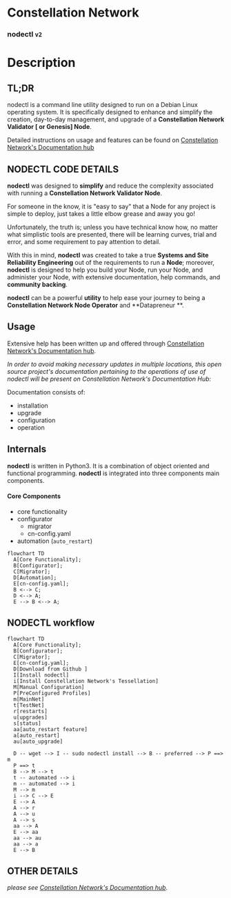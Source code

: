 # Constellation Network
### nodectl `v2`

# Description

## TL;DR
nodectl is a command line utility designed to run on a Debian Linux operating system.  It is specifically designed to enhance and simplify the creation, day-to-day management, and upgrade of a **Constellation Network Validator [ or Genesis] Node**.

Detailed instructions on usage and features can be found on [Constellation Network's Documentation hub](https://docs.constellationnetwork.io/validate)

## NODECTL CODE DETAILS

**nodectl** was designed to **simplify** and reduce the complexity associated with running a **Constellation Network Validator Node**.  

For someone in the know, it is "easy to say" that a Node for any project is simple to deploy, just takes a little elbow grease and away you go!  

Unfortunately, the truth is; unless you have technical know how, no matter what simplistic tools are presented, there will be learning curves, trial and error, and some requirement to pay attention to detail.

With this in mind, **nodectl** was created to take a true **Systems and Site Reliability Engineering** out of the requirements to run a **Node**; moreover, **nodectl** is designed to help you build your Node, run your Node, and administer your Node, with extensive documentation, help commands, and **community backing**. 

**nodectl** can be a powerful **utility** to help ease your journey to being a **Constellation Network Node Operator** and **Datapreneur **. 

## Usage

Extensive help has been written up and offered through [Constellation Network's Documentation hub](https://docs.constellationnetwork.io/validate).  

*In order to avoid making necessary updates in multiple locations, this open source project's documentation pertaining to the operations of use of nodectl will be present on Constellation Network's Documentation Hub:*

Documentation consists of:
  - installation
  - upgrade
  - configuration
  - operation

## Internals
**nodectl** is written in Python3. It is a combination of object oriented and functional programming.  **nodectl** is integrated into three components main components.

#### Core Components
- core functionality
- configurator
  - migrator
  - cn-config.yaml
- automation (`auto_restart`)

```mermaid
flowchart TD
  A[Core Functionality];
  B[Configurator];
  C[Migrator];
  D[Automation];
  E[cn-config.yaml];
  B <--> C;
  D <--> A;
  E --> B <--> A;
```

## NODECTL workflow

```mermaid
flowchart TD
  A[Core Functionality];
  B[Configurator];
  C[Migrator];
  E[cn-config.yaml];
  D[Download from Github ]
  I[Install nodectl]
  i[Install Constellation Network's Tessellation]
  M[Manual Configuration]
  P[PreConfigured Profiles]
  m[MainNet]
  t[TestNet]
  r[restarts]
  u[upgrades]
  s[status]
  aa[auto_restart feature]
  a[auto_restart]
  au[auto_upgrade]
  
  D -- wget --> I -- sudo nodectl install --> B -- preferred --> P ==> m
  P ==> t 
  B --> M --> t
  t -- automated --> i
  m -- automated --> i
  M --> m
  i --> C --> E
  E --> A
  A --> r
  A --> u
  A --> s  
  aa --> A
  E --> aa
  aa --> au
  aa --> a
  E --> B
```

## OTHER DETAILS
*please see [Constellation Network's Documentation hub](https://docs.constellationnetwork.io/validate).*


